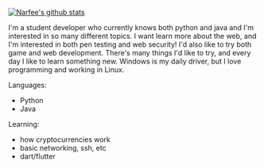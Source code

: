 [![Narfee's github stats](https://github-readme-stats.vercel.app/api?username=Narfee&theme=prussian)](https://github.com/anuraghazra/github-readme-stats)

I'm a student developer who currently knows both python and java and I'm interested in so many different topics. I want learn more about the web, and I'm interested in both pen testing and web security! I'd also like to try both game and web development. There's many things I'd like to try, and every day I like to learn something new. Windows is my daily driver, but I love programming and working in Linux. 

Languages: 
 - Python 
 - Java
 
Learning: 
  - how cryptocurrencies work
  - basic networking, ssh, etc
  - dart/flutter
  
  

